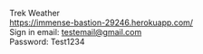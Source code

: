 Trek Weather <br>
https://immense-bastion-29246.herokuapp.com/ <br>
Sign in email: testemail@gmail.com <br>
Password: Test1234
